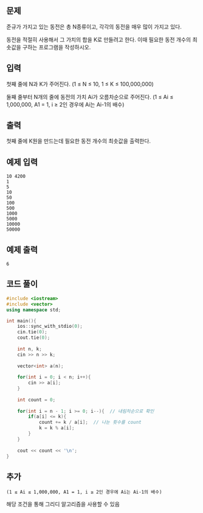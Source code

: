 ## 문제 
준규가 가지고 있는 동전은 총 N종류이고, 각각의 동전을 매우 많이 가지고 있다.

동전을 적절히 사용해서 그 가치의 합을 K로 만들려고 한다. 이때 필요한 동전 개수의 최솟값을 구하는 프로그램을 작성하시오.
## 입력
첫째 줄에 N과 K가 주어진다. (1 ≤ N ≤ 10, 1 ≤ K ≤ 100,000,000)

둘째 줄부터 N개의 줄에 동전의 가치 Ai가 오름차순으로 주어진다. (1 ≤ Ai ≤ 1,000,000, A1 = 1, i ≥ 2인 경우에 Ai는 Ai-1의 배수)
## 출력
첫째 줄에 K원을 만드는데 필요한 동전 개수의 최솟값을 출력한다.


## 예제 입력 
```
10 4200
1
5
10
50
100
500
1000
5000
10000
50000
```

## 예제 출력  
```
6
```
## 코드 풀이
```c++
#include <iostream>
#include <vector>
using namespace std;

int main(){
    ios::sync_with_stdio(0);
    cin.tie(0);
    cout.tie(0);
    
    int n, k;
    cin >> n >> k;
    
    vector<int> a(n);
    
    for(int i = 0; i < n; i++){
        cin >> a[i];
    }
    
    int count = 0;
    
    for(int i = n - 1; i >= 0; i--){  // 내림차순으로 확인
        if(a[i] <= k){
            count += k / a[i];  // 나눈 횟수를 count
            k = k % a[i];
        }
    }
    
    cout << count << '\n';
}
```
## 추가
```
(1 ≤ Ai ≤ 1,000,000, A1 = 1, i ≥ 2인 경우에 Ai는 Ai-1의 배수)
```
해당 조건을 통해 그리디 알고리즘을 사용할 수 있음
